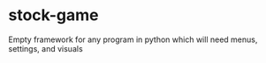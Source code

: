 # stock-game
Empty framework for any program in python which will need menus, settings, and visuals
